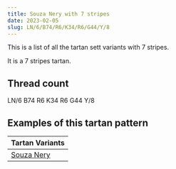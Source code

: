 ```yaml
---
title: Souza Nery with 7 stripes
date: 2023-02-05
slug: LN/6/B74/R6/K34/R6/G44/Y/8
---
```

This is a list of all the tartan sett variants with 7 stripes.

It is a 7 stripes tartan.


## Thread count
LN/6 B74 R6 K34 R6 G44 Y/8

## Examples of this tartan pattern

| Tartan Variants |
|---------------|
| [Souza Nery](/variants/ln/6/b74/r6/k34/r6/g44/y/8-b304080-g008000-k000000-lne0e0e0-rc00020-yf0c000)||
